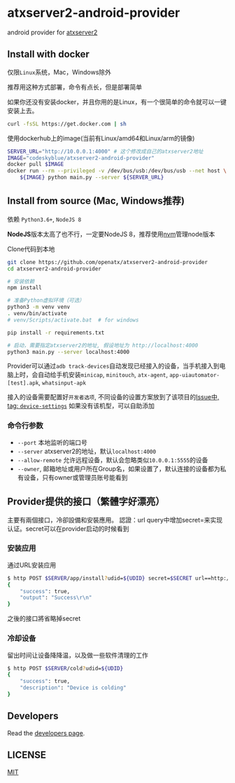 # atxserver2-android-provider
android provider  for [atxserver2](https://github.com/openatx/atxserver2)

## Install with docker
仅限`Linux`系统，Mac，Windows除外

推荐用这种方式部署，命令有点长，但是部署简单

如果你还没有安装docker，并且你用的是Linux，有一个很简单的命令就可以一键安装上去。

```bash
curl -fsSL https://get.docker.com | sh
```

使用dockerhub上的image(当前有Linux/amd64和Linux/arm的镜像)

```bash
SERVER_URL="http://10.0.0.1:4000" # 这个修改成自己的atxserver2地址
IMAGE="codeskyblue/atxserver2-android-provider"
docker pull $IMAGE
docker run --rm --privileged -v /dev/bus/usb:/dev/bus/usb --net host \
    ${IMAGE} python main.py --server ${SERVER_URL}
```

## Install from source (Mac, Windows推荐)
依赖 `Python3.6+`, `NodeJS 8`

**NodeJS**版本太高了也不行，一定要NodeJS 8，推荐使用[nvm](https://github.com/nvm-sh/nvm)管理node版本

Clone代码到本地

```bash
git clone https://github.com/openatx/atxserver2-android-provider
cd atxserver2-android-provider

# 安装依赖
npm install

# 准备Python虚拟环境（可选）
python3 -m venv venv
. venv/bin/activate
# venv/Scripts/activate.bat  # for windows

pip install -r requirements.txt

# 启动，需要指定atxserver2的地址, 假设地址为 http://localhost:4000
python3 main.py --server localhost:4000
```

Provider可以通过`adb track-devices`自动发现已经接入的设备，当手机接入到电脑上时，会自动给手机安装`minicap`, `minitouch`, `atx-agent`, `app-uiautomator-[test].apk`, `whatsinput-apk`

接入的设备需要配置好`开发者选项`, 不同设备的设置方案放到了该项目的[Issue中, tag: `device-settings`](https://github.com/openatx/atxserver2-android-provider/issues?q=is%3Aissue+is%3Aopen+label%3Adevice-settings) 如果没有该机型，可以自助添加

### 命令行参数

- `--port` 本地监听的端口号
- `--server` atxserver2的地址，默认`localhost:4000`
- `--allow-remote` 允许远程设备，默认会忽略类似`10.0.0.1:5555`的设备
- `--owner`, 邮箱地址或用户所在Group名，如果设置了，默认连接的设备都为私有设备，只有owner或管理员账号能看到

## Provider提供的接口（繁體字好漂亮）
主要有兩個接口，冷卻設備和安裝應用。
認證：url query中增加secret=来实现认证。secret可以在provider启动的时候看到

### 安装应用
通过URL安装应用

```bash
$ http POST $SERVER/app/install?udid=${UDID} secret=$SECRET url==http://example.com/demo.apk
{
    "success": true,
    "output": "Success\r\n"
}
```

之後的接口將省略掉secret

### 冷却设备
留出时间让设备降降温，以及做一些软件清理的工作

```bash
$ http POST $SERVER/cold?udid=${UDID}
{
    "success": true,
    "description": "Device is colding"
}
```

## Developers
Read the [developers page](DEVELOP.md).

## LICENSE
[MIT](LICENSE)
